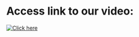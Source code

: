 # Access link to our video: 

[![Click here]()](https://www.youtube.com/watch?v=84rZRl9dbj4 "Click here")
